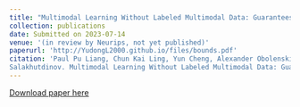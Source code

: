 ```yaml
---
title: "Multimodal Learning Without Labeled Multimodal Data: Guarantees and Applications"
collection: publications
date: Submitted on 2023-07-14
venue: '(in review by Neurips, not yet published)'
paperurl: 'http://YudongL2000.github.io/files/bounds.pdf'
citation: 'Paul Pu Liang, Chun Kai Ling, Yun Cheng, Alexander Obolenskiy, Yudong Liu, Rohan Pandey, Alex Wilf, Louis-Philippe Morency, Russ
Salakhutdinov. Multimodal Learning Without Labeled Multimodal Data: Guarantees and Applications. Neurips, 2023. (In review)'
---
```

[Download paper here](http://YudongL2000.github.io/files/in_review.pdf)
